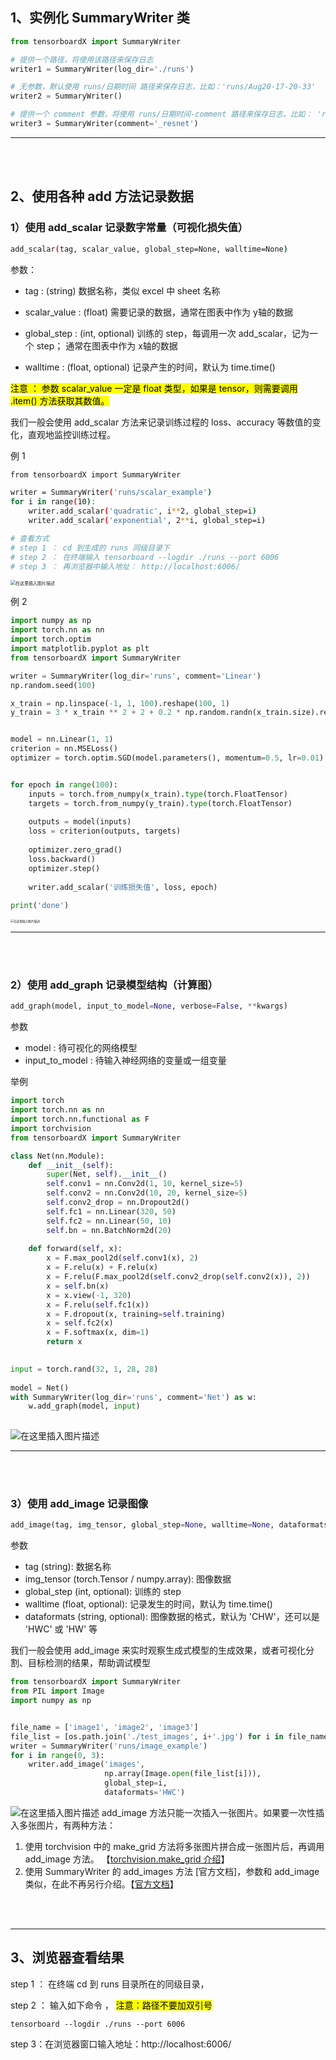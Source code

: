 

## 1、实例化 SummaryWriter 类

```python
from tensorboardX import SummaryWriter

# 提供一个路径，将使用该路径来保存日志
writer1 = SummaryWriter(log_dir='./runs')

# 无参数，默认使用 runs/日期时间 路径来保存日志，比如：'runs/Aug20-17-20-33'
writer2 = SummaryWriter()

# 提供一个 comment 参数，将使用 runs/日期时间-comment 路径来保存日志，比如： 'runs/Aug20-17-20-33-resnet'
writer3 = SummaryWriter(comment='_resnet')
```

---

<br />

<br />

## 2、使用各种 add 方法记录数据

### 1）使用 add_scalar 记录数字常量（可视化损失值）

```bash
add_scalar(tag, scalar_value, global_step=None, walltime=None)
```
参数：
- tag : (string) 数据名称，类似 excel 中 sheet 名称
- scalar_value :  (float) 需要记录的数据，通常在图表中作为 y轴的数据

- global_step : (int, optional) 训练的 step，每调用一次 add_scalar，记为一个 step； 通常在图表中作为 x轴的数据
- walltime : (float, optional) 记录产生的时间，默认为 time.time()

<mark>注意 ： 参数 scalar_value 一定是 float 类型，如果是 tensor，则需要调用 .item() 方法获取其数值。</mark>



我们一般会使用 add_scalar 方法来记录训练过程的 loss、accuracy 等数值的变化，直观地监控训练过程。



例 1

```bash
from tensorboardX import SummaryWriter

writer = SummaryWriter('runs/scalar_example')
for i in range(10):
    writer.add_scalar('quadratic', i**2, global_step=i)
    writer.add_scalar('exponential', 2**i, global_step=i)

# 查看方式
# step 1 ： cd 到生成的 runs 同级目录下
# step 2 ： 在终端输入 tensorboard --logdir ./runs --port 6006
# step 3 ： 再浏览器中输入地址： http://localhost:6006/ 

```
<img src="https://p.ipic.vip/gbs3z4.png" alt="在这里插入图片描述" style="zoom: 50%;" />

例 2

```python
import numpy as np
import torch.nn as nn
import torch.optim
import matplotlib.pyplot as plt
from tensorboardX import SummaryWriter

writer = SummaryWriter(log_dir='runs', comment='Linear')
np.random.seed(100)

x_train = np.linspace(-1, 1, 100).reshape(100, 1)
y_train = 3 * x_train ** 2 + 2 + 0.2 * np.random.randn(x_train.size).reshape(100, 1)


model = nn.Linear(1, 1)
criterion = nn.MSELoss()
optimizer = torch.optim.SGD(model.parameters(), momentum=0.5, lr=0.01)


for epoch in range(100):
    inputs = torch.from_numpy(x_train).type(torch.FloatTensor)
    targets = torch.from_numpy(y_train).type(torch.FloatTensor)
    
    outputs = model(inputs)
    loss = criterion(outputs, targets)
    
    optimizer.zero_grad()
    loss.backward()
    optimizer.step()
    
    writer.add_scalar('训练损失值', loss, epoch)
    
print('done')
```

<img src="https://p.ipic.vip/fx8r5q.png" alt="在这里插入图片描述" style="zoom:33%;" />


----

<br />

<br />

### 2）使用 add_graph 记录模型结构（计算图）

```python
add_graph(model, input_to_model=None, verbose=False, **kwargs)
```
参数
- model : 待可视化的网络模型
- input_to_model : 待输入神经网络的变量或一组变量

举例
```python
import torch
import torch.nn as nn
import torch.nn.functional as F
import torchvision
from tensorboardX import SummaryWriter

class Net(nn.Module):
    def __init__(self):
        super(Net, self).__init__()
        self.conv1 = nn.Conv2d(1, 10, kernel_size=5)
        self.conv2 = nn.Conv2d(10, 20, kernel_size=5)
        self.conv2_drop = nn.Dropout2d()
        self.fc1 = nn.Linear(320, 50)
        self.fc2 = nn.Linear(50, 10)
        self.bn = nn.BatchNorm2d(20)
        
    def forward(self, x):
        x = F.max_pool2d(self.conv1(x), 2)
        x = F.relu(x) + F.relu(x)
        x = F.relu(F.max_pool2d(self.conv2_drop(self.conv2(x)), 2))
        x = self.bn(x)
        x = x.view(-1, 320)
        x = F.relu(self.fc1(x))
        x = F.dropout(x, training=self.training)
        x = self.fc2(x)
        x = F.softmax(x, dim=1)
        return x
    

input = torch.rand(32, 1, 28, 28)
    
model = Net()
with SummaryWriter(log_dir='runs', comment='Net') as w:
    w.add_graph(model, input)
        
```
![在这里插入图片描述](https://p.ipic.vip/x1qbko.png)

----

<br />

<br />

### 3）使用 add_image 记录图像

```python
add_image(tag, img_tensor, global_step=None, walltime=None, dataformats='CHW')
```
参数
- tag (string): 数据名称
- img_tensor (torch.Tensor / numpy.array): 图像数据
- global_step (int, optional): 训练的 step
- walltime (float, optional): 记录发生的时间，默认为 time.time()
- dataformats (string, optional): 图像数据的格式，默认为 'CHW'，还可以是  'HWC' 或 'HW' 等

我们一般会使用 add_image 来实时观察生成式模型的生成效果，或者可视化分割、目标检测的结果，帮助调试模型

```python
from tensorboardX import SummaryWriter
from PIL import Image
import numpy as np


file_name = ['image1', 'image2', 'image3']
file_list = [os.path.join('./test_images', i+'.jpg') for i in file_name]
writer = SummaryWriter('runs/image_example')
for i in range(0, 3):
    writer.add_image('images',
                     np.array(Image.open(file_list[i])),
                     global_step=i,
                     dataformats='HWC')
```
![在这里插入图片描述](https://p.ipic.vip/ig5xtn.png)
add_image 方法只能一次插入一张图片。如果要一次性插入多张图片，有两种方法：

 1. 使用 torchvision 中的 make_grid 方法将多张图片拼合成一张图片后，再调用 add_image 方法。 【[torchvision.make_grid 介绍](https://blog.csdn.net/weixin_37804469/article/details/126348266)】 
 2. 使用 SummaryWriter 的 add_images 方法 [官方文档]，参数和 add_image类似，在此不再另行介绍。【[官方文档](https://tensorboardx.readthedocs.io/en/latest/tensorboard.html#tensorboardX.SummaryWriter.add_images)】



<br />

<br />

---



## 3、浏览器查看结果

step 1 ： 在终端 cd 到 runs 目录所在的同级目录，

step 2 ： 输入如下命令 ， <mark>注意：路径不要加双引号</mark>

```
tensorboard --logdir ./runs --port 6006
```


step 3：在浏览器窗口输入地址：http://localhost:6006/
